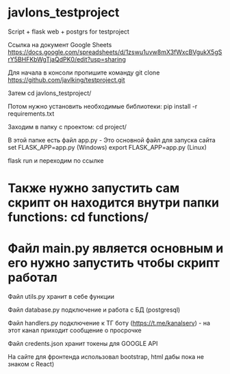 # javlons_testproject
Script + flask web + postgrs for testproject

Ссылка на документ Google Sheets https://docs.google.com/spreadsheets/d/1zswu1uvw8mX3fWxcBVgukX5gSrY5BHFKbWgTjaQdPK0/edit?usp=sharing

Для начала в консоли пропишите команду git clone https://github.com/javlking/testproject.git

Затем cd javlons_testproject/

Потом нужно установить необходимые библиотеки: pip install -r requirements.txt

Заходим в папку с проектом: cd project/

В этой папке есть файл app.py - Это основной файл для запуска сайта
set FLASK_APP=app.py (Windows)
export FLASK_APP=app.py (Linux)

flask run и переходим по ссылке


# Также нужно запустить сам скрипт он находится внутри папки functions: cd functions/

# Файл main.py является основным и его нужно запустить чтобы скрипт работал

Файл utils.py хранит в себе функции

Файл database.py подключение и работа с БД (postgresql)

Файл handlers.py подключение к ТГ боту (https://t.me/kanalserv) - на этот канал приходит сообщение о просрочке

Файл credents.json хранит токены для GOOGLE API


На сайте для фронтенда использовал bootstrap, html дабы пока не знаком с React)
